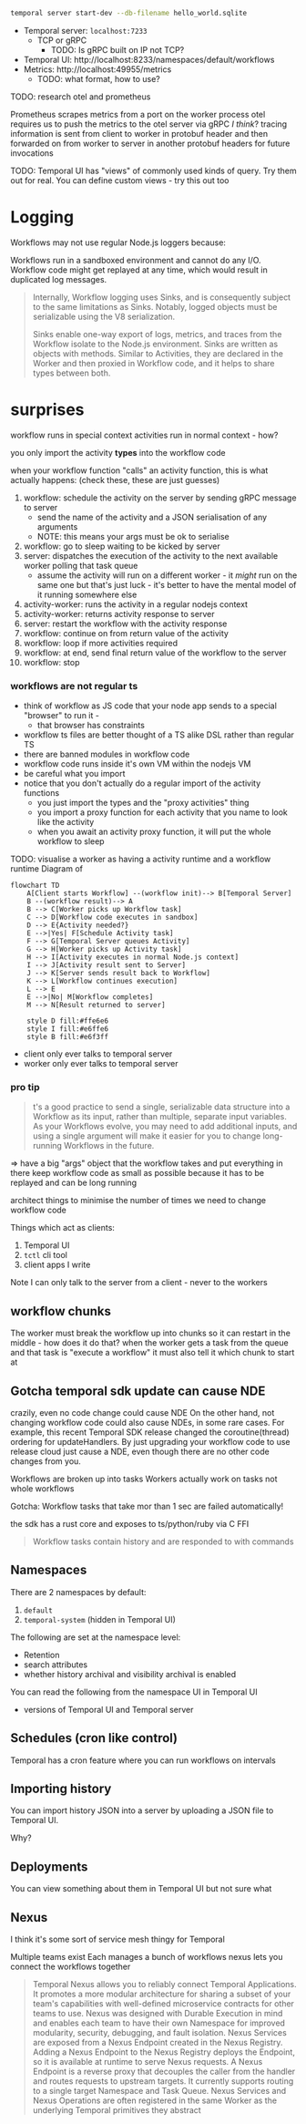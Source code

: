 ```bash
temporal server start-dev --db-filename hello_world.sqlite
```

- Temporal server: `localhost:7233`
    - TCP or gRPC
        - TODO: Is gRPC built on IP not TCP?
- Temporal UI: http://localhost:8233/namespaces/default/workflows
- Metrics: http://localhost:49955/metrics
    - TODO: what format, how to use?

TODO: research otel and prometheus

Prometheus scrapes metrics from a port on the worker process
otel requires us to push the metrics to the otel server via gRPC _I think_?
tracing information is sent from client to worker in protobuf header and then forwarded on from worker to server in another protobuf headers for future invocations

TODO: Temporal UI has "views" of commonly used kinds of query. Try them out for real. You can define custom views - try this out too

# Logging

Workflows may not use regular Node.js loggers because:

Workflows run in a sandboxed environment and cannot do any I/O.
Workflow code might get replayed at any time, which would result in duplicated log messages.

> Internally, Workflow logging uses Sinks, and is consequently subject to the same limitations as Sinks. Notably, logged objects must be serializable using the V8 serialization.
>
> Sinks enable one-way export of logs, metrics, and traces from the Workflow isolate to the Node.js environment.
> Sinks are written as objects with methods. Similar to Activities, they are declared in the Worker and then proxied in Workflow code, and it helps to share types between both.

# surprises

workflow runs in special context
activities run in normal context  - how?

you only import the activity **types** into the workflow code

when your workflow function "calls" an activity function, this is what actually happens:
(check these, these are just guesses)

1. workflow: schedule the activity on the server by sending gRPC message to server
    * send the name of the activity and a JSON serialisation of any arguments
    * NOTE: this means your args must be ok to serialise
1. workflow: go to sleep waiting to be kicked by server
1. server: dispatches the execution of the activity to the next available worker polling that task queue
    * assume the activity will run on a different worker - it _might_ run on the same one but that's just luck - it's better to have the mental model of it running somewhere else
1. activity-worker: runs the activity in a regular nodejs context
1. activity-worker: returns activity response to server
1. server: restart the workflow with the activity response
1. workflow: continue on from return value of the activity
1. workflow: loop if more activities required
1. workflow: at end, send final return value of the workflow to the server
1. workflow: stop


### workflows are not regular ts
- think of workflow as JS code that your node app sends to a special "browser" to run it -
    - that browser has constraints
- workflow ts files are better thought of a TS alike DSL rather than regular TS
- there are banned modules in workflow code
- workflow code runs inside it's own VM within the nodejs VM
- be careful what you import
- notice that you don't actually do a regular import of the activity functions
    - you just import the types and the "proxy activities" thing
    - you import a proxy function for each activity that you name to look like the activity
    - when you await an activity proxy function, it will put the whole workflow to sleep

TODO: visualise a worker as having a activity runtime and a workflow runtime
Diagram of

```mermaid
flowchart TD
    A[Client starts Workflow] --(workflow init)--> B[Temporal Server]
    B --(workflow result)--> A
    B --> C[Worker picks up Workflow task]
    C --> D[Workflow code executes in sandbox]
    D --> E{Activity needed?}
    E -->|Yes| F[Schedule Activity task]
    F --> G[Temporal Server queues Activity]
    G --> H[Worker picks up Activity task]
    H --> I[Activity executes in normal Node.js context]
    I --> J[Activity result sent to Server]
    J --> K[Server sends result back to Workflow]
    K --> L[Workflow continues execution]
    L --> E
    E -->|No| M[Workflow completes]
    M --> N[Result returned to server]

    style D fill:#ffe6e6
    style I fill:#e6ffe6
    style B fill:#e6f3ff
```

* client only ever talks to temporal server
* worker only ever talks to temporal server

### pro tip
> t's a good practice to send a single, serializable data structure into a Workflow as its input, rather than multiple, separate input variables. As your Workflows evolve, you may need to add additional inputs, and using a single argument will make it easier for you to change long-running Workflows in the future.

=> have a big "args" object that the workflow takes and put everything in there
keep workflow code as small as possible because it has to be replayed and can be long running

architect things to minimise the number of times we need to change workflow code


Things which act as clients:

1. Temporal UI
2. `tctl` cli tool
3. client apps I write

Note I can only talk to the server from a client - never to the workers

## workflow chunks

The worker must break the workflow up into chunks so it can restart in the middle - how does it do that?
when the worker gets a task from the queue and that task is "execute a workflow" it must also tell it which chunk to start at


## Gotcha temporal sdk update can cause NDE

crazily, even no code change could cause NDE
On the other hand, not changing workflow code could also cause NDEs, in some rare cases. For example, this recent Temporal SDK release changed the coroutine(thread) ordering for updateHandlers. By just upgrading your workflow code to use release cloud just cause a NDE, even though there are no other code changes from you.

Workflows are broken up into tasks
Workers actually work on tasks not whole workflows

Gotcha: Workflow tasks that take mor than 1 sec are failed automatically!

the sdk has a rust core and exposes to ts/python/ruby via C FFI

> Workflow tasks contain history and are responded to with commands

## Namespaces

There are 2 namespaces by default:

1. `default`
2. `temporal-system` (hidden in Temporal UI)

The following are set at the namespace level:

* Retention
* search attributes
* whether history archival and visibility archival is enabled

You can read the following from the namespace UI in Temporal UI
* versions of Temporal UI and Temporal server

## Schedules (cron like control)

Temporal has a cron feature where you can run workflows on intervals


## Importing history

You can import history JSON into a server by uploading a JSON file to Temporal UI.

Why?

## Deployments

You can view something about them in Temporal UI but not sure what

## Nexus

I think it's some sort of service mesh thingy for Temporal

Multiple teams exist
Each manages a bunch of workflows
nexus lets you connect the workflows together


> Temporal Nexus allows you to reliably connect Temporal Applications. It promotes a more modular architecture for sharing a subset of your team's capabilities with well-defined microservice contracts for other teams to use. Nexus was designed with Durable Execution in mind and enables each team to have their own Namespace for improved modularity, security, debugging, and fault isolation.
> Nexus Services are exposed from a Nexus Endpoint created in the Nexus Registry. Adding a Nexus Endpoint to the Nexus Registry deploys the Endpoint, so it is available at runtime to serve Nexus requests.
> A Nexus Endpoint is a reverse proxy that decouples the caller from the handler and routes requests to upstream targets. It currently supports routing to a single target Namespace and Task Queue. Nexus Services and Nexus Operations are often registered in the same Worker as the underlying Temporal primitives they abstract
